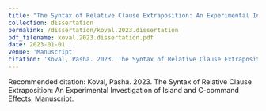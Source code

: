 ```yaml
---
title: "The Syntax of Relative Clause Extraposition: An Experimental Investigation of Island and C-command Effects"
collection: dissertation
permalink: /dissertation/koval.2023.dissertation
pdf_filename: koval.2023.dissertation.pdf
date: 2023-01-01
venue: 'Manuscript'
citation: 'Koval, Pasha. 2023. The Syntax of Relative Clause Extraposition: An Experimental Investigation of Island and C-command Effects. Manuscript.'
---
```

Recommended citation: Koval, Pasha. 2023. The Syntax of Relative Clause Extraposition: An Experimental Investigation of Island and C-command Effects. Manuscript.